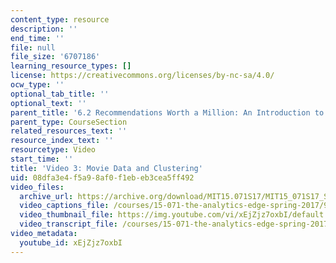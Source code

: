 ```yaml
---
content_type: resource
description: ''
end_time: ''
file: null
file_size: '6707186'
learning_resource_types: []
license: https://creativecommons.org/licenses/by-nc-sa/4.0/
ocw_type: ''
optional_tab_title: ''
optional_text: ''
parent_title: '6.2 Recommendations Worth a Million: An Introduction to Clustering '
parent_type: CourseSection
related_resources_text: ''
resource_index_text: ''
resourcetype: Video
start_time: ''
title: 'Video 3: Movie Data and Clustering'
uid: 08dfa3e4-f5a9-8af0-f1eb-eb3cea5ff492
video_files:
  archive_url: https://archive.org/download/MIT15.071S17/MIT15_071S17_Session_6.2.05_300k.mp4
  video_captions_file: /courses/15-071-the-analytics-edge-spring-2017/929e1a144ff75655acaf21d8a15ba9ae_xEjZjz7oxbI.vtt
  video_thumbnail_file: https://img.youtube.com/vi/xEjZjz7oxbI/default.jpg
  video_transcript_file: /courses/15-071-the-analytics-edge-spring-2017/0989260066a81c5bb650319d529b1d91_xEjZjz7oxbI.pdf
video_metadata:
  youtube_id: xEjZjz7oxbI
---
```

